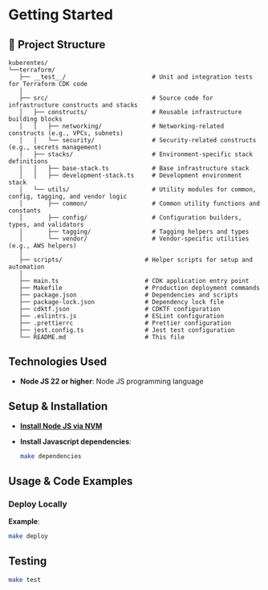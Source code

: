 # Getting Started

## 📁 Project Structure

```
kuberentes/
└──terraform/
   ├── __test__/                        # Unit and integration tests for Terraform CDK code
   │
   ├── src/                             # Source code for infrastructure constructs and stacks
   │   ├── constructs/                  # Reusable infrastructure building blocks
   │   │   ├── networking/              # Networking-related constructs (e.g., VPCs, subnets)
   │   │   └── security/                # Security-related constructs (e.g., secrets management)
   │   ├── stacks/                      # Environment-specific stack definitions
   │   │   ├── base-stack.ts            # Base infrastructure stack
   │   │   ├── development-stack.ts     # Development environment stack
   │   └── utils/                       # Utility modules for common, config, tagging, and vendor logic
   │       ├── common/                  # Common utility functions and constants
   │       ├── config/                  # Configuration builders, types, and validators
   │       ├── tagging/                 # Tagging helpers and types
   │       └── vendor/                  # Vendor-specific utilities (e.g., AWS helpers)
   │
   ├── scripts/                       # Helper scripts for setup and automation
   │
   ├── main.ts                        # CDK application entry point
   ├── Makefile                       # Production deployment commands
   ├── package.json                   # Dependencies and scripts
   ├── package-lock.json              # Dependency lock file
   ├── cdktf.json                     # CDKTF configuration
   ├── .eslintrs.js                   # ESLint configuration
   ├── .prettierrc                    # Prettier configuration
   ├── jest.config.ts                 # Jest test configuration
   └── README.md                      # This file
```

## Technologies Used

- **Node JS 22 or higher**: Node JS programming language

## Setup & Installation

- **[Install Node JS via NVM](https://github.com/nvm-sh/nvm)**

- **Install Javascript dependencies**:
  ```bash
  make dependencies
  ```

## Usage & Code Examples

### Deploy Locally

**Example**:

```bash
make deploy
```

## Testing

```bash
make test
```
